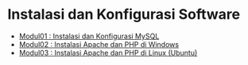 # Instalasi dan Konfigurasi Software

- [Modul01 : Instalasi dan Konfigurasi MySQL](Modul01)
- [Modul02 : Instalasi Apache dan PHP di Windows](Modul02)
- [Modul03 : Instalasi Apache dan PHP di Linux (Ubuntu)](Modul03)